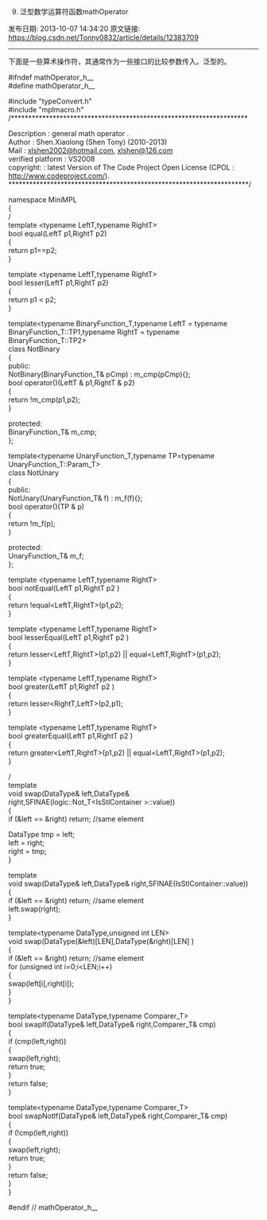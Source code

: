 9) 泛型数学运算符函数mathOperator 

发布日期: 2013-10-07 14:34:20
原文链接: https://blog.csdn.net/Tonny0832/article/details/12383709

---

下面是一些算术操作符，其通常作为一些接口的比较参数传入。泛型的。

#ifndef mathOperator_h__  
#define mathOperator_h__  
  
  
#include "typeConvert.h"  
#include "mplmacro.h"  
/********************************************************************  
  
  
Description : general math operator .  
Author : Shen.Xiaolong (Shen Tony) (2010-2013)  
Mail : xlshen2002@hotmail.com, xlshen@126.com  
verified platform : VS2008  
copyright: : latest Version of The Code Project Open License (CPOL : http://www.codeproject.com/).  
*********************************************************************/  
  
  
namespace MiniMPL  
{  
/  
template <typename LeftT,typename RightT>  
bool equal(LeftT p1,RightT p2)  
{  
return p1==p2;  
}  
  
  
template <typename LeftT,typename RightT>  
bool lesser(LeftT p1,RightT p2)  
{  
return p1 < p2;  
}  
  
  
template<typename BinaryFunction_T,typename LeftT = typename BinaryFunction_T::TP1,typename RightT = typename BinaryFunction_T::TP2>  
class NotBinary   
{  
public:  
NotBinary(BinaryFunction_T& pCmp) : m_cmp(pCmp){};  
bool operator()(LeftT & p1,RightT & p2)  
{  
return !m_cmp(p1,p2);  
}  
  
  
protected:  
BinaryFunction_T& m_cmp;  
};  
  
  
template<typename UnaryFunction_T,typename TP=typename UnaryFunction_T::Param_T>  
class NotUnary   
{  
public:  
NotUnary(UnaryFunction_T& f) : m_f(f){};  
bool operator()(TP & p)  
{  
return !m_f(p);  
}  
  
  
protected:  
UnaryFunction_T& m_f;  
};  
  
  
template <typename LeftT,typename RightT>  
bool notEqual(LeftT p1,RightT p2 )  
{  
return !equal<LeftT,RightT>(p1,p2);  
}  
  
  
template <typename LeftT,typename RightT>  
bool lesserEqual(LeftT p1,RightT p2 )  
{  
return lesser<LeftT,RightT>(p1,p2) || equal<LeftT,RightT>(p1,p2);  
}  
  
  
template <typename LeftT,typename RightT>  
bool greater(LeftT p1,RightT p2 )  
{  
return lesser<RightT,LeftT>(p2,p1);  
}  
  
  
template <typename LeftT,typename RightT>  
bool greaterEqual(LeftT p1,RightT p2 )  
{  
return greater<LeftT,RightT>(p1,p2) || equal<LeftT,RightT>(p1,p2);  
}  
  
  
/  
template<typename DataType>  
void swap(DataType& left,DataType& right,SFINAE(logic::Not_T<IsStlContainer<DataType> >::value))  
{   
if (&left == &right) return; //same element  
  
  
DataType tmp = left;  
left = right;  
right = tmp;  
}  
  
  
template<typename DataType>  
void swap(DataType& left,DataType& right,SFINAE(IsStlContainer<DataType>::value))  
{   
if (&left == &right) return; //same element  
left.swap(right);  
}  
  
  
template<typename DataType,unsigned int LEN>  
void swap(DataType(&left)[LEN],DataType(&right)[LEN] )  
{   
if (&left == &right) return; //same element  
for (unsigned int i=0;i<LEN;i++)  
{  
swap(left[i],right[i]);  
}  
}  
  
  
template<typename DataType,typename Comparer_T>  
bool swapIf(DataType& left,DataType& right,Comparer_T& cmp)  
{  
if (cmp(left,right))  
{  
swap(left,right);  
return true;  
}   
return false;  
}  
  
  
template<typename DataType,typename Comparer_T>  
bool swapNotIf(DataType& left,DataType& right,Comparer_T& cmp)  
{  
if (!cmp(left,right))  
{  
swap(left,right);  
return true;  
}  
return false;  
}  
}  
  
  
  
  
#endif // mathOperator_h__  

